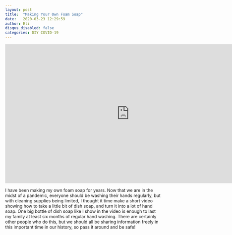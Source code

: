 ```yaml
---
layout: post
title:  "Making Your Own Foam Soap"
date:   2020-03-23 12:29:59
author: Eli
disqus_disabled: false
categories: DIY COVID-19
---
```


<iframe width="800" height="450" src="https://www.youtube.com/embed/37bSI0xajhA" frameborder="0" allow="accelerometer; autoplay; encrypted-media; gyroscope; picture-in-picture" rel="0" allowfullscreen></iframe>

I have been making my own foam soap for years.  Now that we are in the midst of a pandemic, everyone should be washing their hands regularly, but with cleaning supplies being limited, I thought it time make a short video showing how to take a little bit of dish soap, and turn it into a lot of hand soap.  One big bottle of dish soap like I show in the video is enough to last my family at least six months of regular hand washing.  There are certainly other people who do this, but we should all be sharing information freely in this important time in our history, so pass it around and be safe!
